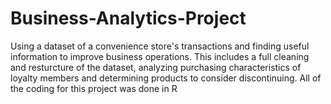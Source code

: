 # Business-Analytics-Project
Using a dataset of a convenience store's transactions and finding useful information to improve business operations. This includes a full cleaning and resturcture of the dataset, analyzing purchasing characteristics of loyalty members and determining products to consider discontinuing. All of the coding for this project was done in R
